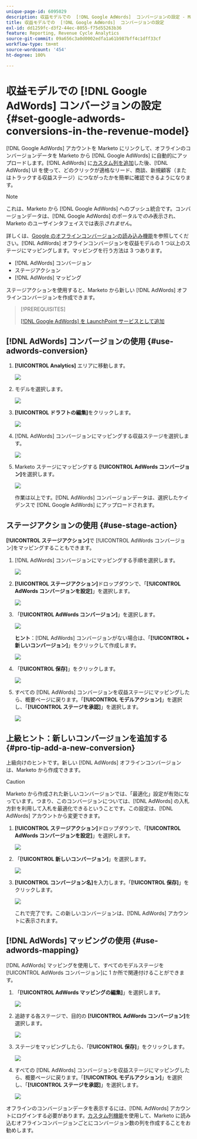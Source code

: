 ```yaml
---
unique-page-id: 6095029
description: 収益モデルでの  [!DNL Google AdWords]  コンバージョンの設定 - Marketo ドキュメント - 製品ドキュメント
title: 収益モデルでの  [!DNL Google AdWords]  コンバージョンの設定
exl-id: dd1259fc-d3f2-44ec-8055-f75d55263b36
feature: Reporting, Revenue Cycle Analytics
source-git-commit: 09a656c3a0d0002edfa1a61b987bff4c1dff33cf
workflow-type: tm+mt
source-wordcount: '454'
ht-degree: 100%

---
```


# 収益モデルでの [!DNL Google AdWords] コンバージョンの設定 {#set-google-adwords-conversions-in-the-revenue-model}

[!DNL Google AdWords] アカウントを Marketo にリンクして、オフラインのコンバージョンデータを Marketo から [!DNL Google AdWords] に自動的にアップロードします。[!DNL AdWords] に[カスタム列を追加](https://support.google.com/adwords/answer/3073556)した後、[!DNL AdWords] UI を使って、どのクリックが適格なリード、商談、新規顧客（またはトラックする収益ステージ）につながったかを簡単に確認できるようになります。

>[!NOTE]
>
>これは、Marketo から [!DNL Google AdWords] へのプッシュ統合です。コンバージョンデータは、[!DNL Google AdWords] のポータルで&#x200B;_のみ_&#x200B;表示され、Marketo のユーザインタフェイスでは表示&#x200B;_されません_。

詳しくは、[Google のオフラインコンバージョンの読み込み機能](https://support.google.com/adwords/answer/2998031?hl=en)を参照してください。[!DNL AdWords] オフラインコンバージョンを収益モデルの 1 つ以上のステージにマッピングします。マッピングを行う方法は 3 つあります。

* [!DNL AdWords] コンバージョン
* ステージアクション
* [!DNL AdWords] マッピング

ステージアクションを使用すると、Marketo から新しい [!DNL AdWords] オフラインコンバージョンを作成できます。

>[!PREREQUISITES]
>
>[ [!DNL Google AdWords]  を LaunchPoint サービスとして追加](/help/marketo/product-docs/administration/additional-integrations/add-google-adwords-as-a-launchpoint-service.md)

## [!DNL AdWords] コンバージョンの使用 {#use-adwords-conversion}

1. **[!UICONTROL Analytics]** エリアに移動します。

   ![](assets/image2015-2-23-18-3a9-3a34.png)

1. モデルを選択します。

   ![](assets/image2015-2-23-18-3a3-3a12.png)

1. **[!UICONTROL ドラフトの編集]**&#x200B;をクリックします。

   ![](assets/image2015-3-10-15-3a3-3a20.png)

1. [!DNL AdWords] コンバージョンにマッピングする収益ステージを選択します。

   ![](assets/image2015-2-26-16-3a40-3a2.png)

1. Marketo ステージにマッピングする **[!UICONTROL AdWords コンバージョン]**&#x200B;を選択します。

   ![](assets/image2015-2-26-16-3a46-3a15.png)

   作業は以上です。[!DNL AdWords] コンバージョンデータは、選択したケイデンスで [!DNL Google AdWords] にアップロードされます。

## ステージアクションの使用 {#use-stage-action}

**[!UICONTROL ステージアクション]**&#x200B;で [!UICONTROL AdWords コンバージョン]をマッピングすることもできます。

1. [!DNL AdWords] コンバージョンにマッピングする手順を選択します。

   ![](assets/image2015-2-26-16-3a40-3a2.png)

1. **[!UICONTROL ステージアクション]**&#x200B;ドロップダウンで、「**[!UICONTROL AdWords コンバージョンを設定]**」を選択します。

   ![](assets/image2015-2-26-16-3a52-3a24.png)

1. 「**[!UICONTROL AdWords コンバージョン]**」を選択します。

   ![](assets/image2015-2-26-16-3a54-3a47.png)

   **ヒント**：[!DNL AdWords] コンバージョンがない場合は、「**[!UICONTROL + 新しいコンバージョン]**」をクリックして作成します。

   ![](assets/image2015-2-26-21-3a22-3a10.png)

1. 「**[!UICONTROL 保存]**」をクリックします。

   ![](assets/image2015-2-26-16-3a56-3a2.png)

1. すべての [!DNL AdWords] コンバージョンを収益ステージにマッピングしたら、概要ページに戻ります。「**[!UICONTROL モデルアクション]**」を選択し、「**[!UICONTROL ステージを承認]**」を選択します。

   ![](assets/image2015-2-27-12-3a20-3a20.png)

## 上級ヒント：新しいコンバージョンを追加する {#pro-tip-add-a-new-conversion}

上級向けのヒントです。新しい [!DNL AdWords] オフラインコンバージョンは、Marketo から作成できます。

>[!CAUTION]
>
>Marketo から作成された新しいコンバージョンでは、「最適化」設定が有効になっています。つまり、このコンバージョンについては、[!DNL AdWords] の入札方針を利用して入札を最適化できるということです。この設定は、[!DNL AdWords] アカウントから変更できます。

1. **[!UICONTROL ステージアクション]**&#x200B;ドロップダウンで、「**[!UICONTROL AdWords コンバージョンを設定]**」を選択します。

   ![](assets/image2015-2-26-16-3a52-3a24.png)

1. 「**[!UICONTROL 新しいコンバージョン]**」を選択します。

   ![](assets/image2015-2-26-21-3a22-3a10.png)

1. **[!UICONTROL コンバージョン名]**&#x200B;を入力します。「**[!UICONTROL 保存]**」をクリックします。

   ![](assets/image2015-2-26-21-3a24-3a7.png)

   これで完了です。この新しいコンバージョンは、[!DNL AdWords] アカウントに表示されます。

## [!DNL AdWords] マッピングの使用 {#use-adwords-mapping}

[!DNL AdWords] マッピングを使用して、すべてのモデルステージを [!UICONTROL AdWords コンバージョン]に 1 か所で関連付けることができます。

1. 「**[!UICONTROL AdWords マッピングの編集]**」を選択します。

   ![](assets/image2015-2-26-17-3a3-3a29.png)

1. 追跡する各ステージで、目的の **[!UICONTROL AdWords コンバージョン]**&#x200B;を選択します。

   ![](assets/image2015-2-26-17-3a6-3a15.png)

1. ステージをマッピングしたら、「**[!UICONTROL 保存]**」をクリックします。

   ![](assets/image2015-2-26-17-3a7-3a48.png)

1. すべての [!DNL AdWords] コンバージョンを収益ステージにマッピングしたら、概要ページに戻ります。「**[!UICONTROL モデルアクション]**」を選択し、「**[!UICONTROL ステージを承認]**」を選択します。

   ![](assets/image2015-2-27-12-3a20-3a20.png)

オフラインのコンバージョンデータを表示するには、[!DNL AdWords] アカウントにログインする必要があります。[カスタム列機能](https://support.google.com/adwords/answer/3073556)を使用して、Marketo に読み込むオフラインコンバージョンごとにコンバージョン数の列を作成することをお勧めします。
